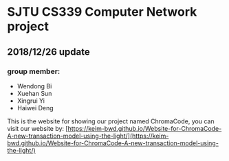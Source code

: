 # SJTU CS339 Computer Network project
2018/12/26 update
-----
### group member:
* Wendong Bi
* Xuehan Sun
* Xingrui Yi
* Haiwei Deng

This is the website for showing our project named ChromaCode, you can visit our website by: [https://keim-bwd.github.io/Website-for-ChromaCode-A-new-transaction-model-using-the-light/](https://keim-bwd.github.io/Website-for-ChromaCode-A-new-transaction-model-using-the-light/) 
